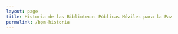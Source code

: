 ```yaml
---
layout: page
title: Historia de las Bibliotecas Públicas Móviles para la Paz
permalink: /bpm-historia
---
```


